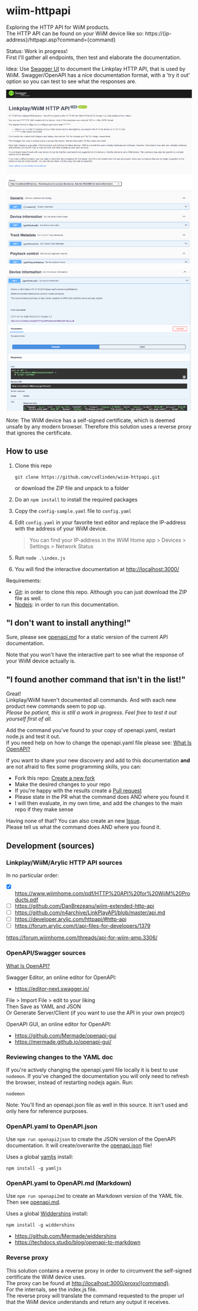 # wiim-httpapi

Exploring the HTTP API for WiiM products.  
The HTTP API can be found on your WiiM device like so: https://{ip-address}/httpapi.asp?command={command}

Status: Work in progress!  
First I'll gather all endpoints, then test and elaborate the documentation.

Idea: Use [Swagger UI](https://swagger.io/tools/swagger-ui/) to document the Linkplay HTTP API, that is used by WiiM.
Swagger/OpenAPI has a nice documentation format, with a 'try it out' option so you can test to see what the responses are.

![Swagger UI](./assets/Screenshot%202025-02-16%20022820.png)

![getStatusEx example](./assets/Screenshot%202025-02-16%20023118.png)

Note: The WiiM device has a self-signed certificate, which is deemed unsafe by any modern browser. Therefore this solution uses a reverse proxy that ignores the certificate.

## How to use

1. Clone this repo

   ```shell
   git clone https://github.com/cvdlinden/wiim-httpapi.git
   ```  

   or download the ZIP file and unpack to a folder
2. Do an ```npm install``` to install the required packages
3. Copy the ```config-sample.yaml``` file to ```config.yaml```
4. Edit ```config.yaml``` in your favorite text editor and replace the IP-address with the address of your WiiM device.  
   > You can find your IP-address in the WiiM Home app > Devices > Settings > Network Status
5. Run ```node .\index.js```
6. You will find the interactive documentation at <http://localhost:3000/>

Requirements:

* [Git](https://git-scm.com/): in order to clone this repo. Although you can just download the ZIP file as well.
* [Nodejs](https://nodejs.org/): in order to run this documentation.

## "I don't want to install anything!"

Sure, please see [openapi.md](openapi.md) for a static version of the current API documentation.

Note that you won't have the interactive part to see what the response of your WiiM device actually is.

## "I found another command that isn't in the list!"

Great!  
Linkplay/WiiM haven't documented all commands. And with each new product new commands seem to pop up.  
*Please be patient, this is still a work in progress. Feel free to test it out yourself first of all.*

Add the command you've found to your copy of openapi.yaml, restart node.js and test it out.  
If you need help on how to change the openapi.yaml file please see: [What Is OpenAPI?](https://swagger.io/docs/specification/v3_0/about/)

If you want to share your new discovery and add to this documentation **and** are not afraid to flex some programming skills, you can:

* Fork this repo: [Create a new fork](https://github.com/cvdlinden/wiim-httpapi/fork)
* Make the desired changes to your repo
* If you're happy with the results create a [Pull request](https://github.com/cvdlinden/wiim-httpapi/pulls)
* Please state in the PR what the command does AND where you found it
* I will then evaluate, in my own time, and add the changes to the main repo if they make sense

Having none of that? You can also create an new [Issue](https://github.com/cvdlinden/wiim-httpapi/issues).  
Please tell us what the command does AND where you found it.  

## Development (sources)

### Linkplay/WiiM/Arylic HTTP API sources

In no particular order:

* [x] <https://www.wiimhome.com/pdf/HTTP%20API%20for%20WiiM%20Products.pdf>
* [ ] <https://github.com/DanBrezeanu/wiim-extended-http-api>
* [ ] <https://github.com/n4archive/LinkPlayAPI/blob/master/api.md>
* [ ] <https://developer.arylic.com/httpapi/#http-api>
* [ ] <https://forum.arylic.com/t/api-files-for-developers/1379>

<https://forum.wiimhome.com/threads/api-for-wiim-amp.3306/>

### OpenAPI/Swagger sources

[What Is OpenAPI?](https://swagger.io/docs/specification/v3_0/about/)

Swagger Editor, an online editor for OpenAPI:

* <https://editor-next.swagger.io/>

File > Import File > edit to your liking  
Then Save as YAML and JSON  
Or Generate Server/Client (if you want to use the API in your own project)

OpenAPI GUI, an online editor for OpenAPI:

* <https://github.com/Mermade/openapi-gui>
* <https://mermade.github.io/openapi-gui/>

### Reviewing changes to the YAML doc

If you're actively changing the openapi.yaml file locally it is best to use ```nodemon```. If you've changed the documentation you will only need to refresh the browser, instead of restarting nodejs again. Run:

```shell
nodemon
```

Note: You'll find an openapi.json file as well in this source. It isn't used and only here for reference purposes.

### OpenAPI.yaml to OpenAPI.json

Use ```npm run openapi2json``` to create the JSON version of the OpenAPI documentation. It will create/overwrite the [openapi.json](openapi.json) file!

Uses a global [yamljs](https://www.npmjs.com/package/yamljs) install:

```shell
npm install -g yamljs
```

### OpenAPI.yaml to OpenAPI.md (Markdown)

Use ```npm run openapi2md``` to create an Markdown version of the YAML file. Then see [openapi.md](openapi.md).

Uses a global [Widdershins](https://www.npmjs.com/package/widdershins) install:

```shell
npm install -g widdershins
```

* <https://github.com/Mermade/widdershins>
* <https://techdocs.studio/blog/openapi-to-markdown>

### Reverse proxy

This solution contains a reverse proxy in order to circumvent the self-signed certificate the WiiM device uses.  
The proxy can be found at <http://localhost:3000/proxy/{command}>.  
For the internals, see the index.js file.  
The reverse proxy will translate the command requested to the proper url that the WiiM device understands and return any output it receives.
